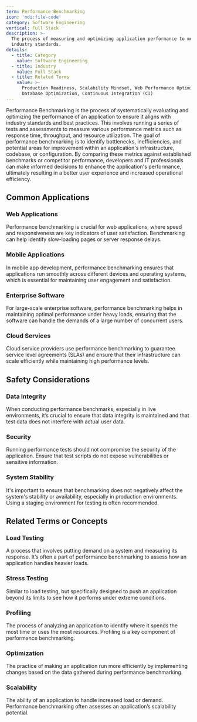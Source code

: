 ```yaml
---
term: Performance Benchmarking
icon: 'mdi:file-code'
category: Software Engineering
vertical: Full Stack
description: >-
  The process of measuring and optimizing application performance to meet
  industry standards.
details:
  - title: Category
    value: Software Engineering
  - title: Industry
    value: Full Stack
  - title: Related Terms
    value: >-
      Production Readiness, Scalability Mindset, Web Performance Optimization,
      Database Optimization, Continuous Integration (CI)
---
```

Performance Benchmarking is the process of systematically evaluating and optimizing the performance of an application to ensure it aligns with industry standards and best practices. This involves running a series of tests and assessments to measure various performance metrics such as response time, throughput, and resource utilization. The goal of performance benchmarking is to identify bottlenecks, inefficiencies, and potential areas for improvement within an application's infrastructure, codebase, or configuration. By comparing these metrics against established benchmarks or competitor performance, developers and IT professionals can make informed decisions to enhance the application's performance, ultimately resulting in a better user experience and increased operational efficiency.

## Common Applications

### Web Applications
Performance benchmarking is crucial for web applications, where speed and responsiveness are key indicators of user satisfaction. Benchmarking can help identify slow-loading pages or server response delays.

### Mobile Applications
In mobile app development, performance benchmarking ensures that applications run smoothly across different devices and operating systems, which is essential for maintaining user engagement and satisfaction.

### Enterprise Software
For large-scale enterprise software, performance benchmarking helps in maintaining optimal performance under heavy loads, ensuring that the software can handle the demands of a large number of concurrent users.

### Cloud Services
Cloud service providers use performance benchmarking to guarantee service level agreements (SLAs) and ensure that their infrastructure can scale efficiently while maintaining high performance levels.

## Safety Considerations

### Data Integrity
When conducting performance benchmarks, especially in live environments, it’s crucial to ensure that data integrity is maintained and that test data does not interfere with actual user data.

### Security
Running performance tests should not compromise the security of the application. Ensure that test scripts do not expose vulnerabilities or sensitive information.

### System Stability
It's important to ensure that benchmarking does not negatively affect the system's stability or availability, especially in production environments. Using a staging environment for testing is often recommended.

## Related Terms or Concepts

### Load Testing
A process that involves putting demand on a system and measuring its response. It’s often a part of performance benchmarking to assess how an application handles heavier loads.

### Stress Testing
Similar to load testing, but specifically designed to push an application beyond its limits to see how it performs under extreme conditions.

### Profiling
The process of analyzing an application to identify where it spends the most time or uses the most resources. Profiling is a key component of performance benchmarking.

### Optimization
The practice of making an application run more efficiently by implementing changes based on the data gathered during performance benchmarking.

### Scalability
The ability of an application to handle increased load or demand. Performance benchmarking often assesses an application’s scalability potential.
